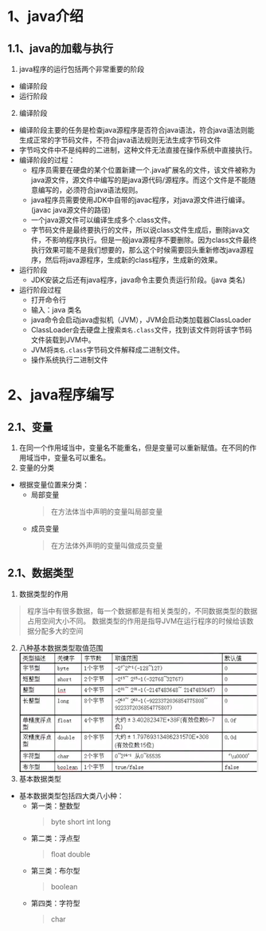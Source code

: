 # 1、java介绍
## 1.1、java的加载与执行
1. java程序的运行包括两个非常重要的阶段
  - 编译阶段
  - 运行阶段
2. 编译阶段
  - 编译阶段主要的任务是检查java源程序是否符合java语法，符合java语法则能生成正常的字节码文件，不符合java语法规则无法生成字节码文件
  - 字节吗文件中不是纯粹的二进制，这种文件无法直接在操作系统中直接执行。
  - 编译阶段的过程：
    - 程序员需要在硬盘的某个位置新建一个.java扩展名的文件，该文件被称为java源文件，源文件中编写的是java源代码/源程序。而这个文件是不能随意编写的，必须符合java语法规则。
	- java程序员需要使用JDK中自带的javac程序，对java源文件进行编译。(javac java源文件的路径)
	- 一个java源文件可以编译生成多个.class文件。
	- 字节码文件是最终要执行的文件，所以说class文件生成后，删除java文件，不影响程序执行。但是一般java源程序不要删除。因为class文件最终执行效果可能不是我们想要的，那么这个时候需要回头重新修改java源程序，然后将java源程序，生成新的class程序，生成新的效果。
  - 运行阶段
    - JDK安装之后还有java程序，java命令主要负责运行阶段。(java 类名)
  - 运行阶段过程
    - 打开命令行
	- 输入：java 类名
	- java命令会启动java虚拟机（JVM），JVM会启动类加载器ClassLoader
	- ClassLoader会去硬盘上搜索`类名.class`文件，找到该文件则将该字节码文件装载到JVM中。
	- JVM将`类名.class`字节码文件解释成二进制文件。
	- 操作系统执行二进制文件

# 2、java程序编写
## 2.1、变量
1. 在同一个作用域当中，变量名不能重名，但是变量可以重新赋值。在不同的作用域当中，变量名可以重名。
2. 变量的分类
  - 根据变量位置来分类：
    - 局部变量
	  > 在方法体当中声明的变量叫局部变量
	- 成员变量
	  > 在方法体外声明的变量叫做成员变量
## 2.1、数据类型
1. 数据类型的作用
  > 程序当中有很多数据，每一个数据都是有相关类型的，不同数据类型的数据占用空间大小不同。
  > 数据类型的作用是指导JVM在运行程序的时候给该数据分配多大的空间
2. 八种基本数据类型取值范围
![八种基本数据类型取值范围](DataType.png)
3. 基本数据类型
  - 基本数据类型包括四大类八小种：
    - 第一类：整数型
	  > byte short int long
	- 第二类：浮点型
	  > float double
	- 第三类：布尔型
      > boolean
	- 第四类：字符型
	  > char

